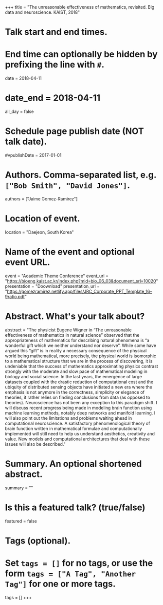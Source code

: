 +++
title = "The unreasonable effectiveness of mathematics, revisited. Big data and neuroscience. KAIST, 2018"

# Talk start and end times.
# End time can optionally be hidden by prefixing the line with `#`.
date = 2018-04-11
# date_end = 2018-04-11
all_day = false

# Schedule page publish date (NOT talk date).
#vpublishDate = 2017-01-01

# Authors. Comma-separated list, e.g. `["Bob Smith", "David Jones"]`.
authors = ["Jaime Gomez-Ramirez"]

# Location of event.
location = "Daejeon, South Korea"

# Name of the event and optional event URL.
event = "Academic Theme Conference"
event_url = "https://bioeng.kaist.ac.kr/index.php?mid=bio_06_03&document_srl=10020"
presentation = "Doownload"
presentation_url = "https://gomezramirez.netlify.app/files/JRC_Corporate_PPT_Template_16-9ratio.pdf"

# Abstract. What's your talk about?
abstract = "The physicist Eugene Wigner in “The unreasonable effectiveness of mathematics in natural science” observed that the appropriateness of mathematics for describing natural phenomena is “a wonderful gift which we neither understand nor deserve”. While some have argued this “gift” is in reality a necessary consequence of the physical world being mathematical, more precisely, the physical world is isomorphic to a mathematical structure that we are in the process of discovering, it is undeniable that the success of mathematics approximating physics contrast strongly with the moderate and slow pace of mathematical modeling in biology and social science. In the last years, the emergence of large datasets coupled with the drastic reduction of computational cost and the ubiquity of distributed sensing objects have initiated a new era where the emphasis is not anymore in the correctness, simplicity or elegance of theories, it rather relies on finding conclusions from data (as opposed to theories). Neuroscience has not been any exception to this paradigm shift. I will discuss recent progress being made in modeling brain function using machine learning methods, notably deep networks and manifold learning. I will also point out the limitations and problems waiting ahead in computational neuroscience. A satisfactory phenomenological theory of brain function written in mathematical formulae and computationally implemented will still need to help us understand aesthetics, creativity and value. New models and computational architectures that deal with these issues will also be described."

# Summary. An optional shortened abstract.
summary = ""

# Is this a featured talk? (true/false)
featured = false




# Tags (optional).
# Set `tags = []` for no tags, or use the form `tags = ["A Tag", "Another Tag"]` for one or more tags.
tags = []
+++


